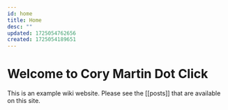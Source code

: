 ```yaml
---
id: home
title: Home
desc: ""
updated: 1725054762656
created: 1725054189651
---
```


# Welcome to Cory Martin Dot Click

This is an example wiki website. Please see the [[posts]] that are available on this site.
